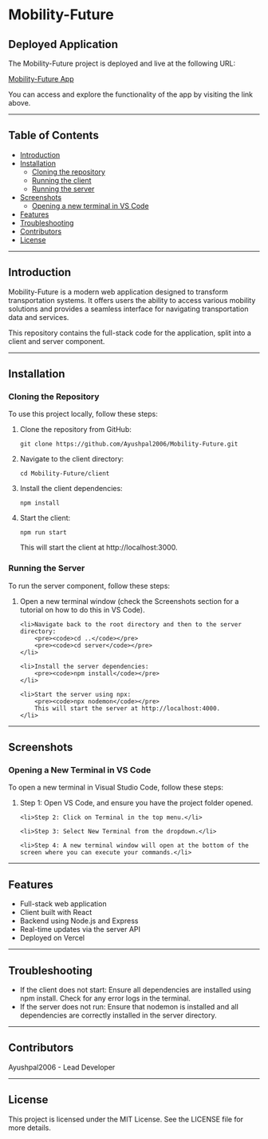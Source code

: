 <!DOCTYPE html>
<html lang="en">
<head>
    <meta charset="UTF-8">
    <meta name="viewport" content="width=device-width, initial-scale=1.0">
    <title>Mobility-Future</title>
</head>
<body>

<h1>Mobility-Future</h1>

<h2>Deployed Application</h2>
<p>The Mobility-Future project is deployed and live at the following URL:</p>
<p><a href="https://transpohub.vercel.app/">Mobility-Future App</a></p>
<p>You can access and explore the functionality of the app by visiting the link above.</p>

<hr>

<h2>Table of Contents</h2>
<ul>
    <li><a href="#introduction">Introduction</a></li>
    <li><a href="#installation">Installation</a>
        <ul>
            <li><a href="#cloning-the-repository">Cloning the repository</a></li>
            <li><a href="#running-the-client">Running the client</a></li>
            <li><a href="#running-the-server">Running the server</a></li>
        </ul>
    </li>
    <li><a href="#screenshots">Screenshots</a>
        <ul>
            <li><a href="#opening-a-new-terminal-in-vs-code">Opening a new terminal in VS Code</a></li>
        </ul>
    </li>
    <li><a href="#features">Features</a></li>
    <li><a href="#troubleshooting">Troubleshooting</a></li>
    <li><a href="#contributors">Contributors</a></li>
    <li><a href="#license">License</a></li>
</ul>

<hr>

<h2 id="introduction">Introduction</h2>
<p>Mobility-Future is a modern web application designed to transform transportation systems. It offers users the ability to access various mobility solutions and provides a seamless interface for navigating transportation data and services.</p>
<p>This repository contains the full-stack code for the application, split into a client and server component.</p>

<hr>

<h2 id="installation">Installation</h2>

<h3 id="cloning-the-repository">Cloning the Repository</h3>
<p>To use this project locally, follow these steps:</p>

<ol>
    <li>Clone the repository from GitHub:
        <pre><code>git clone https://github.com/Ayushpal2006/Mobility-Future.git</code></pre>
    </li>
    <li>Navigate to the client directory:
        <pre><code>cd Mobility-Future/client</code></pre>
    </li>
    <li>Install the client dependencies:
        <pre><code>npm install</code></pre>
    </li>
    <li>Start the client:
        <pre><code>npm run start</code></pre>
        This will start the client at http://localhost:3000.
    </li>
</ol>

<h3 id="running-the-server">Running the Server</h3>
<p>To run the server component, follow these steps:</p>

<ol>
    <li>Open a new terminal window (check the Screenshots section for a tutorial on how to do this in VS Code).</li>

    <li>Navigate back to the root directory and then to the server directory:
        <pre><code>cd ..</code></pre>
        <pre><code>cd server</code></pre>
    </li>

    <li>Install the server dependencies:
        <pre><code>npm install</code></pre>
    </li>

    <li>Start the server using npx:
        <pre><code>npx nodemon</code></pre>
        This will start the server at http://localhost:4000.
    </li>
</ol>

<hr>

<h2 id="screenshots">Screenshots</h2>

<h3 id="opening-a-new-terminal-in-vs-code">Opening a New Terminal in VS Code</h3>
<p>To open a new terminal in Visual Studio Code, follow these steps:</p>

<ol>
    <li>Step 1: Open VS Code, and ensure you have the project folder opened.</li>

    <li>Step 2: Click on Terminal in the top menu.</li>

    <li>Step 3: Select New Terminal from the dropdown.</li>

    <li>Step 4: A new terminal window will open at the bottom of the screen where you can execute your commands.</li>
</ol>

<hr>

<h2 id="features">Features</h2>
<ul>
    <li>Full-stack web application</li>
    <li>Client built with React</li>
    <li>Backend using Node.js and Express</li>
    <li>Real-time updates via the server API</li>
    <li>Deployed on Vercel</li>
</ul>

<hr>

<h2 id="troubleshooting">Troubleshooting</h2>
<ul>
    <li>If the client does not start: Ensure all dependencies are installed using npm install. Check for any error logs in the terminal.</li>
    <li>If the server does not run: Ensure that nodemon is installed and all dependencies are correctly installed in the server directory.</li>
</ul>

<hr>

<h2 id="contributors">Contributors</h2>
<p>Ayushpal2006 - Lead Developer</p>

<hr>

<h2 id="license">License</h2>
<p>This project is licensed under the MIT License. See the LICENSE file for more details.</p>

</body>
</html>